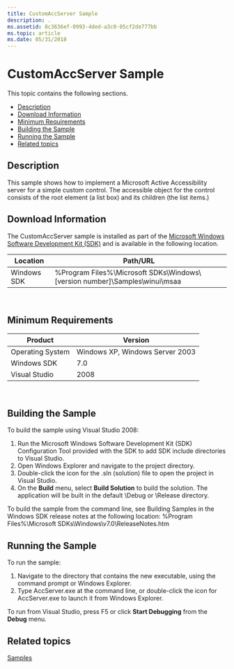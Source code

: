 ```yaml
---
title: CustomAccServer Sample
description: .
ms.assetid: 8c3636ef-0993-4ded-a3c0-05cf2de777bb
ms.topic: article
ms.date: 05/31/2018
---
```


# CustomAccServer Sample

This topic contains the following sections.

-   [Description](#description)
-   [Download Information](#download-information)
-   [Minimum Requirements](#minimum-requirements)
-   [Building the Sample](#building-the-sample)
-   [Running the Sample](#running-the-sample)
-   [Related topics](#related-topics)

## Description

This sample shows how to implement a Microsoft Active Accessibility server for a simple custom control. The accessible object for the control consists of the root element (a list box) and its children (the list items.)

## Download Information

The CustomAccServer sample is installed as part of the [Microsoft Windows Software Development Kit (SDK)](https://go.microsoft.com/fwlink/p/?linkid=129787) and is available in the following location.



| Location    | Path/URL                                                                           |
|-------------|------------------------------------------------------------------------------------|
| Windows SDK | %Program Files%\\Microsoft SDKs\\Windows\\\[version number\]\\Samples\\winui\\msaa |



 

## Minimum Requirements



| Product          | Version                         |
|------------------|---------------------------------|
| Operating System | Windows XP, Windows Server 2003 |
| Windows SDK      | 7.0                             |
| Visual Studio    | 2008                            |



 

## Building the Sample

To build the sample using Visual Studio 2008:

1.  Run the Microsoft Windows Software Development Kit (SDK) Configuration Tool provided with the SDK to add SDK include directories to Visual Studio.
2.  Open Windows Explorer and navigate to the project directory.
3.  Double-click the icon for the .sln (solution) file to open the project in Visual Studio.
4.  On the **Build** menu, select **Build Solution** to build the solution. The application will be built in the default \\Debug or \\Release directory.

To build the sample from the command line, see Building Samples in the Windows SDK release notes at the following location: %Program Files%\\Microsoft SDKs\\Windows\\v7.0\\ReleaseNotes.htm

## Running the Sample

To run the sample:

1.  Navigate to the directory that contains the new executable, using the command prompt or Windows Explorer.
2.  Type AccServer.exe at the command line, or double-click the icon for AccServer.exe to launch it from Windows Explorer.

To run from Visual Studio, press F5 or click **Start Debugging** from the **Debug** menu.

## Related topics

<dl> <dt>

[Samples](samples.md)
</dt> </dl>

 

 




